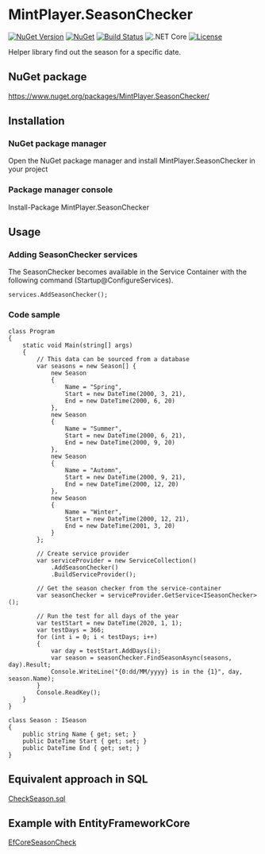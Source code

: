 # MintPlayer.SeasonChecker
[![NuGet Version](https://img.shields.io/nuget/v/MintPlayer.SeasonChecker.svg?style=flat)](https://www.nuget.org/packages/MintPlayer.SeasonChecker)
[![NuGet](https://img.shields.io/nuget/dt/MintPlayer.SeasonChecker.svg?style=flat)](https://www.nuget.org/packages/MintPlayer.SeasonChecker)
[![Build Status](https://travis-ci.org/MintPlayer/MintPlayer.SeasonChecker.svg?branch=master)](https://travis-ci.org/MintPlayer/MintPlayer.SeasonChecker)
![.NET Core](https://github.com/MintPlayer/MintPlayer.SeasonChecker/workflows/.NET%20Core/badge.svg)
[![License](https://img.shields.io/badge/License-Apache%202.0-green.svg)](https://opensource.org/licenses/Apache-2.0)

Helper library find out the season for a specific date.
## NuGet package
https://www.nuget.org/packages/MintPlayer.SeasonChecker/
## Installation
### NuGet package manager
Open the NuGet package manager and install MintPlayer.SeasonChecker in your project
### Package manager console
Install-Package MintPlayer.SeasonChecker
## Usage
### Adding SeasonChecker services
The SeasonChecker becomes available in the Service Container with the following command (Startup@ConfigureServices).

    services.AddSeasonChecker();

### Code sample

    class Program
    {
        static void Main(string[] args)
        {
            // This data can be sourced from a database
            var seasons = new Season[] {
                new Season
                {
                    Name = "Spring",
                    Start = new DateTime(2000, 3, 21),
                    End = new DateTime(2000, 6, 20)
                },
                new Season
                {
                    Name = "Summer",
                    Start = new DateTime(2000, 6, 21),
                    End = new DateTime(2000, 9, 20)
                },
                new Season
                {
                    Name = "Automn",
                    Start = new DateTime(2000, 9, 21),
                    End = new DateTime(2000, 12, 20)
                },
                new Season
                {
                    Name = "Winter",
                    Start = new DateTime(2000, 12, 21),
                    End = new DateTime(2001, 3, 20)
                }
            };

            // Create service provider
            var serviceProvider = new ServiceCollection()
                .AddSeasonChecker()
                .BuildServiceProvider();

            // Get the season checker from the service-container
            var seasonChecker = serviceProvider.GetService<ISeasonChecker>();

            // Run the test for all days of the year
            var testStart = new DateTime(2020, 1, 1);
            var testDays = 366;
            for (int i = 0; i < testDays; i++)
            {
                var day = testStart.AddDays(i);
                var season = seasonChecker.FindSeasonAsync(seasons, day).Result;
                Console.WriteLine("{0:dd/MM/yyyy} is in the {1}", day, season.Name);
            }
            Console.ReadKey();
        }
    }

    class Season : ISeason
    {
        public string Name { get; set; }
        public DateTime Start { get; set; }
        public DateTime End { get; set; }
    }

## Equivalent approach in SQL

[CheckSeason.sql](https://github.com/MintPlayer/MintPlayer.SeasonChecker/blob/master/MintPlayer.SeasonChecker/CheckSeason.sql)

## Example with EntityFrameworkCore

[EfCoreSeasonCheck](https://github.com/PieterjanDeClippel/EfCoreSeasonCheck)
